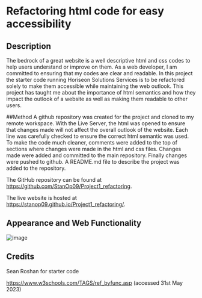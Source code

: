# Refactoring html code for easy accessibility

## Description
The bedrock of a great website is a well descriptive html and css codes to help users understand or improve on them. As a web developer, I am committed to ensuring that my codes are clear and readable. In this project the starter code running Horiseon Solutions Services is to be refactored solely to make them accessible while maintaining the web outlook. This project has taught me about the importance of html semantics and how they impact the outlook of a website as well as making them readable to other users. 

##Method
A github repository was created for the project and cloned to my remote workspace. With the Live Server, the html was opened to ensure that changes made will not affect the overall outlook of the website. Each line was carefully checked to ensure the correct html semantic was used. To make the code much cleaner, comments were added to the top of sections where changes were made in the html and css files. Changes made were added and committed to the main repository. Finally changes were pushed to github. A README.md file to describe the project was added to the repository. 

The GitHub repository can be found at https://github.com/StanOp09/Project1_refactoring.

The live website is hosted at https://stanop09.github.io/Project1_refactoring/.

## Appearance and Web Functionality
![image](https://github.com/StanOp09/Project1_refactoring/assets/86489635/467b6e30-96d3-450f-95b0-6caea96fd674)


## Credits
Sean Roshan for starter code

https://www.w3schools.com/TAGS/ref_byfunc.asp (accessed 31st May 2023)
